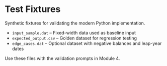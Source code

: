 # Test Fixtures

Synthetic fixtures for validating the modern Python implementation.

- `input_sample.dat` – Fixed-width data used as baseline input
- `expected_output.csv` – Golden dataset for regression testing
- `edge_cases.dat` – Optional dataset with negative balances and leap-year dates

Use these files with the validation prompts in Module 4.
